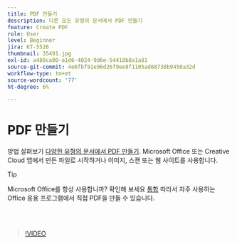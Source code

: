 ```yaml
---
title: PDF 만들기
description: 다른 모든 유형의 문서에서 PDF 만들기
feature: Create PDF
role: User
level: Beginner
jira: KT-5526
thumbnail: 35491.jpg
exl-id: a480ca00-a1d6-4024-9d6e-54418b8a1a81
source-git-commit: 4e6fbf91e96d26f9ee8f1105ad68738b9450a32d
workflow-type: tm+mt
source-wordcount: '77'
ht-degree: 6%

---
```


# PDF 만들기

방법 살펴보기 [다양한 유형의 문서에서 PDF 만들기](https://www.adobe.com/kr/acrobat/online/convert-pdf.html). Microsoft Office 또는 Creative Cloud 앱에서 만든 파일로 시작하거나 이미지, 스캔 또는 웹 사이트를 사용합니다.

>[!TIP]
>
>Microsoft Office를 항상 사용합니까? 확인해 보세요 [통합](../integrate/integrate-overview.md#microsoft) 따라서 자주 사용하는 Office 응용 프로그램에서 직접 PDF을 만들 수 있습니다.

<br> 

>[!VIDEO](https://video.tv.adobe.com/v/35491?quality=12&learn=on&hidetitle=true)